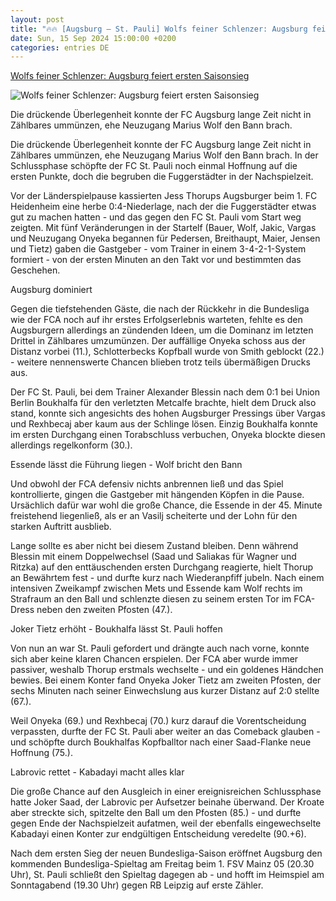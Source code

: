 ```yaml
---
layout: post
title: "🔥🔥 [Augsburg – St. Pauli] Wolfs feiner Schlenzer: Augsburg feiert ersten Saisonsieg"
date: Sun, 15 Sep 2024 15:00:00 +0200
categories: entries DE
---
```

[Wolfs feiner Schlenzer: Augsburg feiert ersten Saisonsieg](https://www.kicker.de/augsburg-gegen-st-pauli-2024-bundesliga-4936807/analyse)

![Wolfs feiner Schlenzer: Augsburg feiert ersten Saisonsieg](https://derivates.kicker.de/image/upload/c_crop%2Cx_0%2Cy_265%2Cw_4000%2Ch_2250/w_1200%2Cq_auto/v1/2024/09/15/f0df48b6-e7d3-4ae7-ae60-087c0bb49473.jpeg)

Die drückende Überlegenheit konnte der FC Augsburg lange Zeit nicht in Zählbares ummünzen, ehe Neuzugang Marius Wolf den Bann brach.

Die drückende Überlegenheit konnte der FC Augsburg lange Zeit nicht in Zählbares ummünzen, ehe Neuzugang Marius Wolf den Bann brach. In der Schlussphase schöpfte der FC St. Pauli noch einmal Hoffnung auf die ersten Punkte, doch die begruben die Fuggerstädter in der Nachspielzeit.

Vor der Länderspielpause kassierten Jess Thorups Augsburger beim 1. FC Heidenheim eine herbe 0:4-Niederlage, nach der die Fuggerstädter etwas gut zu machen hatten - und das gegen den FC St. Pauli vom Start weg zeigten. Mit fünf Veränderungen in der Startelf (Bauer, Wolf, Jakic, Vargas und Neuzugang Onyeka begannen für Pedersen, Breithaupt, Maier, Jensen und Tietz) gaben die Gastgeber - vom Trainer in einem 3-4-2-1-System formiert - von der ersten Minuten an den Takt vor und bestimmten das Geschehen.

Augsburg dominiert

Gegen die tiefstehenden Gäste, die nach der Rückkehr in die Bundesliga wie der FCA noch auf ihr erstes Erfolgserlebnis warteten, fehlte es den Augsburgern allerdings an zündenden Ideen, um die Dominanz im letzten Drittel in Zählbares umzumünzen. Der auffällige Onyeka schoss aus der Distanz vorbei (11.), Schlotterbecks Kopfball wurde von Smith geblockt (22.) - weitere nennenswerte Chancen blieben trotz teils übermäßigen Drucks aus.

Der FC St. Pauli, bei dem Trainer Alexander Blessin nach dem 0:1 bei Union Berlin Boukhalfa für den verletzten Metcalfe brachte, hielt dem Druck also stand, konnte sich angesichts des hohen Augsburger Pressings über Vargas und Rexhbecaj aber kaum aus der Schlinge lösen. Einzig Boukhalfa konnte im ersten Durchgang einen Torabschluss verbuchen, Onyeka blockte diesen allerdings regelkonform (30.).

Essende lässt die Führung liegen - Wolf bricht den Bann

Und obwohl der FCA defensiv nichts anbrennen ließ und das Spiel kontrollierte, gingen die Gastgeber mit hängenden Köpfen in die Pause. Ursächlich dafür war wohl die große Chance, die Essende in der 45. Minute freistehend liegenließ, als er an Vasilj scheiterte und der Lohn für den starken Auftritt ausblieb.

Lange sollte es aber nicht bei diesem Zustand bleiben. Denn während Blessin mit einem Doppelwechsel (Saad und Saliakas für Wagner und Ritzka) auf den enttäuschenden ersten Durchgang reagierte, hielt Thorup an Bewährtem fest - und durfte kurz nach Wiederanpfiff jubeln. Nach einem intensiven Zweikampf zwischen Mets und Essende kam Wolf rechts im Strafraum an den Ball und schlenzte diesen zu seinem ersten Tor im FCA-Dress neben den zweiten Pfosten (47.).

Joker Tietz erhöht - Boukhalfa lässt St. Pauli hoffen

Von nun an war St. Pauli gefordert und drängte auch nach vorne, konnte sich aber keine klaren Chancen erspielen. Der FCA aber wurde immer passiver, weshalb Thorup erstmals wechselte - und ein goldenes Händchen bewies. Bei einem Konter fand Onyeka Joker Tietz am zweiten Pfosten, der sechs Minuten nach seiner Einwechslung aus kurzer Distanz auf 2:0 stellte (67.).

Weil Onyeka (69.) und Rexhbecaj (70.) kurz darauf die Vorentscheidung verpassten, durfte der FC St. Pauli aber weiter an das Comeback glauben - und schöpfte durch Boukhalfas Kopfballtor nach einer Saad-Flanke neue Hoffnung (75.).

Labrovic rettet - Kabadayi macht alles klar

Die große Chance auf den Ausgleich in einer ereignisreichen Schlussphase hatte Joker Saad, der Labrovic per Aufsetzer beinahe überwand. Der Kroate aber streckte sich, spitzelte den Ball um den Pfosten (85.) - und durfte gegen Ende der Nachspielzeit aufatmen, weil der ebenfalls eingewechselte Kabadayi einen Konter zur endgültigen Entscheidung veredelte (90.+6).

Nach dem ersten Sieg der neuen Bundesliga-Saison eröffnet Augsburg den kommenden Bundesliga-Spieltag am Freitag beim 1. FSV Mainz 05 (20.30 Uhr), St. Pauli schließt den Spieltag dagegen ab - und hofft im Heimspiel am Sonntagabend (19.30 Uhr) gegen RB Leipzig auf erste Zähler.


